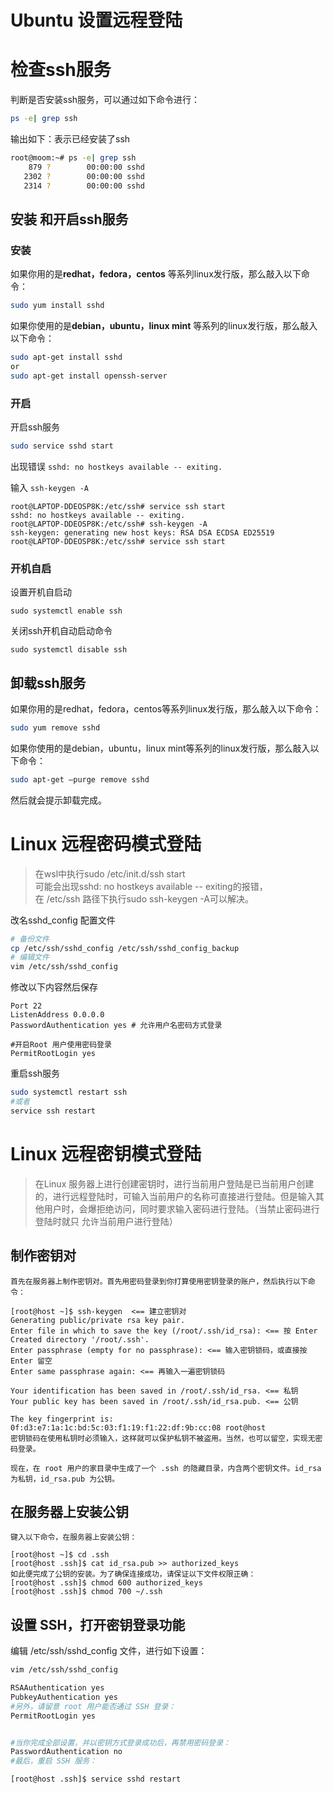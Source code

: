 # Ubuntu 设置远程登陆

# 检查ssh服务

判断是否安装ssh服务，可以通过如下命令进行：

```bash
ps -e| grep ssh
```


输出如下：表示已经安装了ssh

```bash
root@moom:~# ps -e| grep ssh
    879 ?        00:00:00 sshd
   2302 ?        00:00:00 sshd
   2314 ?        00:00:00 sshd
```

## 安装 和开启ssh服务

### 安装

如果你用的是**redhat，fedora，centos** 等系列linux发行版，那么敲入以下命令：

```bash
sudo yum install sshd
```


如果你使用的是**debian，ubuntu，linux mint** 等系列的linux发行版，那么敲入以下命令：

```bash
sudo apt-get install sshd
or
sudo apt-get install openssh-server
```


### 开启

开启ssh服务

```bash
sudo service sshd start
```

出现错误  `sshd: no hostkeys available -- exiting.`

输入  `ssh-keygen -A`

```shell
root@LAPTOP-DDEOSP8K:/etc/ssh# service ssh start
sshd: no hostkeys available -- exiting.
root@LAPTOP-DDEOSP8K:/etc/ssh# ssh-keygen -A
ssh-keygen: generating new host keys: RSA DSA ECDSA ED25519
root@LAPTOP-DDEOSP8K:/etc/ssh# service ssh start
```

### 开机自启

设置开机自启动

```纯文本
sudo systemctl enable ssh
```


关闭ssh开机自动启动命令

```纯文本
sudo systemctl disable ssh
```

## 卸载ssh服务

如果你用的是redhat，fedora，centos等系列linux发行版，那么敲入以下命令：

```bash
sudo yum remove sshd
```


如果你使用的是debian，ubuntu，linux mint等系列的linux发行版，那么敲入以下命令：

```bash
sudo apt-get –purge remove sshd
```


然后就会提示卸载完成。

# Linux 远程密码模式登陆

> 在wsl中执行sudo /etc/init.d/ssh start<br />可能会出现sshd: no hostkeys available -- exiting的报错，<br />在 /etc/ssh 路径下执行sudo ssh-keygen -A可以解决。


改名sshd_config 配置文件

```bash
# 备份文件
cp /etc/ssh/sshd_config /etc/ssh/sshd_config_backup
# 编辑文件
vim /etc/ssh/sshd_config
```


修改以下内容然后保存

```纯文本
Port 22
ListenAddress 0.0.0.0
PasswordAuthentication yes # 允许用户名密码方式登录

#开启Root 用户使用密码登录
PermitRootLogin yes
```


重启ssh服务

```bash
sudo systemctl restart ssh
#或者
service ssh restart
```


# Linux 远程密钥模式登陆

> 在Linux 服务器上进行创建密钥时，进行当前用户登陆是已当前用户创建的，进行远程登陆时，可输入当前用户的名称可直接进行登陆。但是输入其他用户时，会爆拒绝访问，同时要求输入密码进行登陆。（当禁止密码进行登陆时就只 允许当前用户进行登陆）


## 制作密钥对

```纯文本
首先在服务器上制作密钥对。首先用密码登录到你打算使用密钥登录的账户，然后执行以下命令：

[root@host ~]$ ssh-keygen  <== 建立密钥对
Generating public/private rsa key pair.
Enter file in which to save the key (/root/.ssh/id_rsa): <== 按 Enter
Created directory '/root/.ssh'.
Enter passphrase (empty for no passphrase): <== 输入密钥锁码，或直接按 Enter 留空
Enter same passphrase again: <== 再输入一遍密钥锁码

Your identification has been saved in /root/.ssh/id_rsa. <== 私钥
Your public key has been saved in /root/.ssh/id_rsa.pub. <== 公钥

The key fingerprint is:
0f:d3:e7:1a:1c:bd:5c:03:f1:19:f1:22:df:9b:cc:08 root@host
密钥锁码在使用私钥时必须输入，这样就可以保护私钥不被盗用。当然，也可以留空，实现无密码登录。

现在，在 root 用户的家目录中生成了一个 .ssh 的隐藏目录，内含两个密钥文件。id_rsa 为私钥，id_rsa.pub 为公钥。
```


## 在服务器上安装公钥

```纯文本
键入以下命令，在服务器上安装公钥：

[root@host ~]$ cd .ssh
[root@host .ssh]$ cat id_rsa.pub >> authorized_keys
如此便完成了公钥的安装。为了确保连接成功，请保证以下文件权限正确：
[root@host .ssh]$ chmod 600 authorized_keys
[root@host .ssh]$ chmod 700 ~/.ssh
```


## 设置 SSH，打开密钥登录功能

编辑 /etc/ssh/sshd_config 文件，进行如下设置：

```bash
vim /etc/ssh/sshd_config 

RSAAuthentication yes
PubkeyAuthentication yes
#另外，请留意 root 用户能否通过 SSH 登录：
PermitRootLogin yes


#当你完成全部设置，并以密钥方式登录成功后，再禁用密码登录：
PasswordAuthentication no
#最后，重启 SSH 服务：

[root@host .ssh]$ service sshd restart
```

